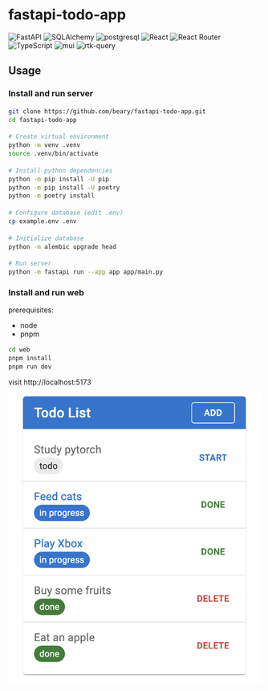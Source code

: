 # fastapi-todo-app

![FastAPI](https://img.shields.io/badge/FastAPI-009485?style=for-the-badge&logo=fastapi&logoColor=white)
![SQLAlchemy](https://img.shields.io/badge/SQLAlchemy-FF4500?style=for-the-badge&logo=sqlalchemy&logoColor=white)
![postgresql](https://img.shields.io/badge/PostgreSQL-336791?style=for-the-badge&logo=postgresql&logoColor=white)
![React](https://img.shields.io/badge/React-20232A?style=for-the-badge&logo=react&logoColor=61DAFB)
![React Router](https://img.shields.io/badge/React_Router-CA4245?style=for-the-badge&logo=react-router&logoColor=white)
![TypeScript](https://img.shields.io/badge/TypeScript-3178C6?style=for-the-badge&logo=typescript&logoColor=white)
![mui](https://img.shields.io/badge/MUI-007FFF?style=for-the-badge&logo=mui&logoColor=white)
![rtk-query](https://img.shields.io/badge/RTK_Query-FF4500?style=for-the-badge&logo=rtk-query&logoColor=white)

## Usage

### Install and run server

```bash
git clone https://github.com/beary/fastapi-todo-app.git
cd fastapi-todo-app

# Create virtual environment
python -m venv .venv
source .venv/bin/activate

# Install python dependencies
python -m pip install -U pip
python -m pip install -U poetry
python -m poetry install

# Configure database (edit .env)
cp example.env .env

# Initialize database
python -m alembic upgrade head

# Run server
python -m fastapi run --app app app/main.py
```

### Install and run web

prerequisites:

- node
- pnpm

```bash
cd web
pnpm install
pnpm run dev
```

visit http://localhost:5173

![screenshot](docs/screenshot.png)
